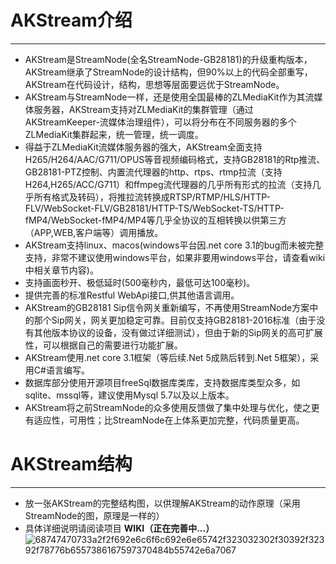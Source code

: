 # AKStream介绍

-------
* AKStream是StreamNode(全名StreamNode-GB28181)的升级重构版本，AKStream继承了StreamNode的设计结构，但90%以上的代码全部重写，AKStream在代码设计，结构，思想等层面要远优于StreamNode。
* AKStream与StreamNode一样，还是使用全国最棒的ZLMediaKit作为其流媒体服务器，AKStream支持对ZLMediaKit的集群管理（通过AKStreamKeeper-流媒体治理组件），可以将分布在不同服务器的多个ZLMediaKit集群起来，统一管理，统一调度。
* 得益于ZLMediaKit流媒体服务器的强大，AKStream全面支持H265/H264/AAC/G711/OPUS等音视频编码格式，支持GB28181的Rtp推流、GB28181-PTZ控制、内置流代理器的http、rtps、rtmp拉流（支持H264,H265/ACC/G711）和ffmpeg流代理器的几乎所有形式的拉流（支持几乎所有格式及转码），将推拉流转换成RTSP/RTMP/HLS/HTTP-FLV/WebSocket-FLV/GB28181/HTTP-TS/WebSocket-TS/HTTP-fMP4/WebSocket-fMP4/MP4等几乎全协议的互相转换以供第三方（APP,WEB,客户端等）调用播放。
* AKStream支持linux、macos(windows平台因.net core 3.1的bug而未被完整支持，非常不建议使用windows平台，如果非要用windows平台，请查看wiki中相关章节内容)。
* 支持画面秒开、极低延时(500毫秒内，最低可达100毫秒)。
* 提供完善的标准Restful WebApi接口,供其他语言调用。
* AKStream的GB28181 Sip信令网关重新编写，不再使用StreamNode方案中的那个Sip网关，网关更加稳定可靠。目前仅支持GB28181-2016标准（由于没有其他版本协议的设备，没有做过详细测试），但由于新的Sip网关的高可扩展性，可以根据自己的需要进行功能扩展。
* AKStream使用.net core 3.1框架（等后续.Net 5成熟后转到.Net 5框架），采用C#语言编写。
* 数据库部分使用开源项目freeSql数据库类库，支持数据库类型众多，如sqlite、mssql等，建议使用Mysql 5.7以及以上版本。
* AKStream将之前StreamNode的众多使用反馈做了集中处理与优化，使之更有适应性，可用性；比StreamNode在上体系更加完整，代码质量更高。

# AKStream结构
-------
* 放一张AKStream的完整结构图，以供理解AKStream的动作原理（采用StreamNode的图，原理是一样的）
* 具体详细说明请阅读项目 **WIKI（正在完善中...）**
![68747470733a2f2f692e6c6f6c692e6e65742f323032302f30392f32392f78776b6557386167597370484b55742e6a7067](https://i.loli.net/2021/01/06/RPEOJKbCcxkuViA.jpg)


